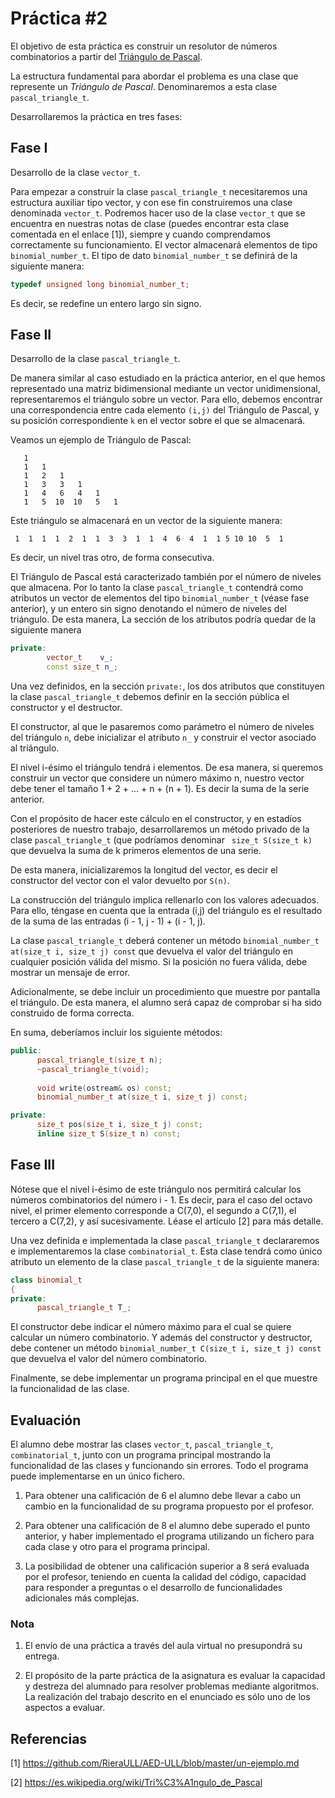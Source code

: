 # Práctica #2

El objetivo de esta práctica es construir un resolutor de números combinatorios a partir del [Triángulo de Pascal](https://es.wikipedia.org/wiki/Tri%C3%A1ngulo_de_Pascal).

La estructura fundamental para abordar el problema es una clase que represente un *Triángulo de Pascal*. Denominaremos a esta clase ```pascal_triangle_t```.

Desarrollaremos la práctica en tres fases:

## Fase I

Desarrollo de la clase ```vector_t```.

Para empezar a construir la clase ```pascal_triangle_t```  necesitaremos una estructura auxiliar tipo vector, y con ese fin construiremos una clase denominada ```vector_t```. Podremos hacer uso de la clase ```vector_t``` que se encuentra en nuestras notas de clase (puedes encontrar esta clase comentada en el enlace [1]), siempre y cuando comprendamos correctamente su funcionamiento. El vector almacenará elementos de tipo ```binomial_number_t```. El tipo de dato ```binomial_number_t``` se definirá de la siguiente manera:

```cpp
typedef unsigned long binomial_number_t;
```
Es decir, se redefine un entero largo sin signo.

## Fase II

Desarrollo de la clase ```pascal_triangle_t```.

De manera similar al caso estudiado en la práctica anterior, en el que hemos representado una matriz bidimensional mediante un vector unidimensional, representaremos el triángulo sobre un vector. Para ello, debemos encontrar una correspondencia entre cada elemento  ```(i,j)``` del Triángulo de Pascal, y su posición correspondiente  ```k``` en el vector sobre el que se almacenará.

Veamos un ejemplo de Triángulo de Pascal:

```
   1  
   1   1
   1   2   1
   1   3   3   1
   1   4   6   4   1
   1   5  10  10   5   1
```

Este triángulo se almacenará en un vector de la siguiente manera:

```
 1  1  1  1  2  1  1  3  3  1  1  4  6  4  1  1 5 10 10  5  1
```
Es decir, un nivel tras otro, de forma consecutiva.

El Triángulo de Pascal está caracterizado también por el número de niveles que almacena. Por lo tanto la clase ```pascal_triangle_t``` contendrá como atributos un vector de elementos del tipo ```binomial_number_t``` (véase fase anterior), y un entero sin signo denotando el número de niveles del triángulo. De esta manera, La sección de los atributos podría quedar de la siguiente manera

```cpp
private:
        vector_t    v_;
        const size_t n_;
```

Una vez definidos, en la sección ```private:```, los dos atributos que constituyen la clase ```pascal_triangle_t``` debemos definir en la sección pública el constructor y el destructor.

El constructor, al que le pasaremos como parámetro el número de niveles del triángulo ```n```, debe inicializar el atributo ```n_``` y construir el vector asociado al triángulo.

El nivel i-ésimo el triángulo tendrá i elementos. De esa manera, si queremos construir un vector que considere un número máximo n, nuestro vector debe tener el tamaño 1 + 2 + ... + n + (n + 1). Es decir la suma de la serie anterior. 

Con el propósito de hacer este cálculo en el constructor, y en estadíos posteriores de nuestro trabajo, desarrollaremos un método privado de la clase ```pascal_triangle_t``` (que podríamos denominar ``` size_t S(size_t k)``` que devuelva la suma de k primeros elementos de una serie.

De esta manera, inicializaremos la longitud del vector, es decir el constructor del vector con el valor devuelto por ```S(n)```.

La construcción del triángulo implica rellenarlo con los valores adecuados. Para ello, téngase en cuenta que la entrada (i,j) del triángulo es el resultado de la suma de las entradas (i - 1, j - 1) + (i - 1, j). 

La clase ```pascal_triangle_t``` deberá contener un método ```binomial_number_t at(size_t i, size_t j) const``` que devuelva el valor del triángulo en cualquier posición válida del mismo. Si la posición no fuera válida, debe mostrar un mensaje de error.

Adicionalmente, se debe incluir un procedimiento que muestre por pantalla el triángulo. De esta manera, el alumno será capaz de comprobar si ha sido construido de forma correcta.

En suma, deberíamos incluir los siguiente métodos:

~~~cpp
public:
      pascal_triangle_t(size_t n);
      ~pascal_triangle_t(void);
      
      void write(ostream& os) const;
      binomial_number_t at(size_t i, size_t j) const;

private:
      size_t pos(size_t i, size_t j) const;
      inline size_t S(size_t n) const;

~~~

## Fase III

Nótese que el nivel i-ésimo de este triángulo nos permitirá calcular los números combinatorios del número i - 1. Es decir, para el caso del octavo nivel, el primer elemento corresponde a C(7,0), el segundo a C(7,1), el tercero a C(7,2), y así sucesivamente. Léase el artículo [2] para más detalle.

Una vez definida e implementada la clase ```pascal_triangle_t``` declararemos e implementaremos la clase ```combinatorial_t```. Esta clase tendrá como único atributo un elemento de la clase ```pascal_triangle_t``` de la siguiente manera:

```cpp
class binomial_t
{
private:
      pascal_triangle_t T_;
```

El constructor debe indicar el número máximo para el cual se quiere calcular un número combinatorio. Y además del constructor y destructor, debe contener un método ```binomial_number_t C(size_t i, size_t j) const``` que devuelva el valor del número combinatorio.

Finalmente, se debe implementar un programa principal en el que muestre la funcionalidad de las clase.

## Evaluación

El alumno debe mostrar las clases ```vector_t```, ```pascal_triangle_t```, ```combinatorial_t```, junto con un programa principal mostrando la funcionalidad de las clases y funcionando sin errores. Todo el programa puede implementarse en un único fichero.

1. Para obtener una calificación de 6 el alumno debe llevar a cabo un cambio en la funcionalidad de su programa propuesto por el profesor.

2. Para obtener una calificación de 8 el alumno debe superado el punto anterior, y haber implementado el programa utilizando un fichero para cada clase y otro para el programa principal.

3. La posibilidad de obtener una calificación superior a 8 será evaluada por el profesor, teniendo en cuenta la calidad del código, capacidad para responder a preguntas o el desarrollo de funcionalidades adicionales más complejas.  

### Nota
1. El envío de una práctica a través del aula virtual no presupondrá su entrega. 

2. El propósito de la parte práctica de la asignatura es evaluar la capacidad y destreza del alumnado para resolver problemas mediante algoritmos. La realización del trabajo descrito en el enunciado es sólo uno de los aspectos a evaluar.

## Referencias 

[1] https://github.com/RieraULL/AED-ULL/blob/master/un-ejemplo.md

[2] https://es.wikipedia.org/wiki/Tri%C3%A1ngulo_de_Pascal
